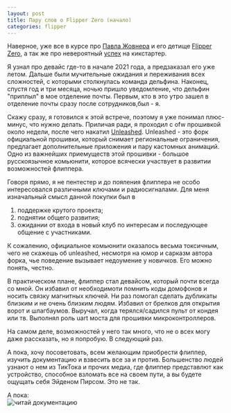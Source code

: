 ```yaml
---
layout: post
title: Пару слов о Flipper Zero (начало)
categories: flipper
---
```

Наверное, уже все в курсе про [Павла Жовнера](https://habr.com/ru/users/zhovner/) и его детище [Flipper Zero](https://flipperzero.one/), а так же про невероятный [успех](https://www.kickstarter.com/projects/flipper-devices/flipper-zero-tamagochi-for-hackers) на кикстартер.

Я узнал про девайс где-то в начале 2021 года, а предзаказал его уже летом. Дальше были мучительные ожидания и переживания всех сложностей, с которыми столкнулась команда дельфина. Наконец, спустя год и три месяца, ночью пришло уведомление, что дельфин "приплыл" в мое отделение почты. Первым, кто в это утро зашел в отделение почты сразу после сотрудников,был - я.

Скажу сразу, я готовился к этой встрече, поэтому я уже понимал плюс-минус, что нужно делать. Приличая ради, я проходил с ofw прошивкой около недели, после чего накатил [Unleashed](https://github.com/DarkFlippers/unleashed-firmware).
Unleashed - это форк официальной прошивки, который снимает региональные ограничения, предлагает дополнительные приложения и пару кастомных анимаций. Одно из важнейших приемуществ этой прошивки - большое русскоязычное комьюнити, которое всячески участвует в развитии возможностей флиппера.

Говоря прямо, я не пентестер и до пояления флиппера не особо интересовался различными ключами и радиосигналами. Для меня изначальный смысл данной покупки был в 
1. поддержке крутого проекта; 
2. поднятии общего развития; 
3. ожидании от входа в новый клуб по интересам и последующее общение с участниками.

К сожалению, официальное комьюнити оказалось весьма токсичным, чего не скажешь об unleashed, несмотря на юмор и сарказм автора форка, чье поведение вызывает недоумение у новичков. Его можно понять, честно.

В практическом плане, флиппер стал девайсом, который почти всегда со мной. Он избавил от необходимоти помнить коды домофонов и носить связку магнитных ключей. Ни раз помогал сделать дубликаты близким и не очень близким людям. Избавил от брелков для открытия ворот и шлагбаумов. Выручал, когда терялся/садился пульт от кондея или тв. Выполнял роль uart моста для прошивки микроконтроллеров.

На самом деле, возможностей у него так много, что не о всех могу даже рассказать, но я попробую. В следующий раз.

А пока, хочу посоветовать, всем желающим приобрести флиппер, изучить документацию и взвесить все за и против. Большенство людей узнают о нем из ТикТока и прочих медиа, где флиппер представлют как устройство, способное взломать все на своем пути, а вы будете ощущать себя Эйденом Пирсом. Это не так.

А пока:\
![читай документацию](https://etkr4k.github.io/assets/gif/docs.gif)